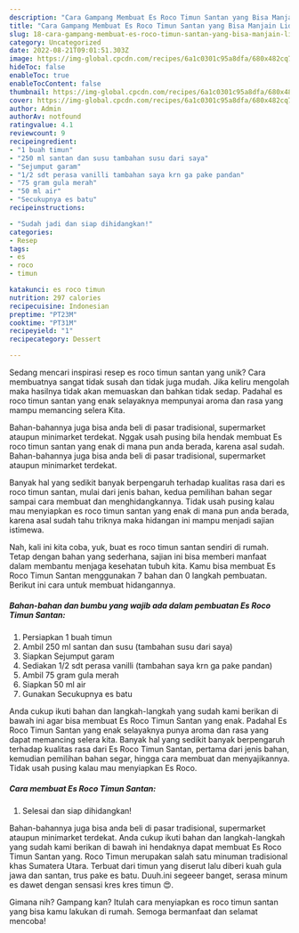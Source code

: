 ```yaml
---
description: "Cara Gampang Membuat Es Roco Timun Santan yang Bisa Manjain Lidah"
title: "Cara Gampang Membuat Es Roco Timun Santan yang Bisa Manjain Lidah"
slug: 18-cara-gampang-membuat-es-roco-timun-santan-yang-bisa-manjain-lidah
category: Uncategorized
date: 2022-08-21T09:01:51.303Z
image: https://img-global.cpcdn.com/recipes/6a1c0301c95a8dfa/680x482cq70/es-roco-timun-santan-foto-resep-utama.jpg
hideToc: false
enableToc: true
enableTocContent: false
thumbnail: https://img-global.cpcdn.com/recipes/6a1c0301c95a8dfa/680x482cq70/es-roco-timun-santan-foto-resep-utama.jpg
cover: https://img-global.cpcdn.com/recipes/6a1c0301c95a8dfa/680x482cq70/es-roco-timun-santan-foto-resep-utama.jpg
author: Admin
authorAv: notfound
ratingvalue: 4.1
reviewcount: 9
recipeingredient:
- "1 buah timun"
- "250 ml santan dan susu tambahan susu dari saya"
- "Sejumput garam"
- "1/2 sdt perasa vanilli tambahan saya krn ga pake pandan"
- "75 gram gula merah"
- "50 ml air"
- "Secukupnya es batu"
recipeinstructions:

- "Sudah jadi dan siap dihidangkan!"
categories:
- Resep
tags:
- es
- roco
- timun

katakunci: es roco timun 
nutrition: 297 calories
recipecuisine: Indonesian
preptime: "PT23M"
cooktime: "PT31M"
recipeyield: "1"
recipecategory: Dessert

---
```





Sedang mencari inspirasi resep es roco timun santan yang unik? Cara membuatnya sangat tidak susah dan tidak juga mudah. Jika keliru mengolah maka hasilnya tidak akan memuaskan dan bahkan tidak sedap. Padahal es roco timun santan yang enak selayaknya mempunyai aroma dan rasa yang mampu memancing selera Kita.





Bahan-bahannya juga bisa anda beli di pasar tradisional, supermarket ataupun minimarket terdekat. Nggak usah pusing bila hendak membuat Es roco timun santan yang enak di mana pun anda berada, karena asal sudah. Bahan-bahannya juga bisa anda beli di pasar tradisional, supermarket ataupun minimarket terdekat.

Banyak hal yang sedikit banyak berpengaruh terhadap kualitas rasa dari es roco timun santan, mulai dari jenis bahan, kedua pemilihan bahan segar sampai cara membuat dan menghidangkannya. Tidak usah pusing kalau mau menyiapkan es roco timun santan yang enak di mana pun anda berada, karena asal sudah tahu triknya maka hidangan ini mampu menjadi sajian istimewa.






Nah, kali ini kita coba, yuk, buat es roco timun santan sendiri di rumah. Tetap dengan bahan yang sederhana, sajian ini bisa memberi manfaat dalam membantu menjaga kesehatan tubuh kita. Kamu bisa membuat Es Roco Timun Santan menggunakan 7 bahan dan 0 langkah pembuatan. Berikut ini cara untuk membuat hidangannya.

<!--inarticleads1-->

##### Bahan-bahan dan bumbu yang wajib ada dalam pembuatan Es Roco Timun Santan:

1. Persiapkan 1 buah timun
1. Ambil 250 ml santan dan susu (tambahan susu dari saya)
1. Siapkan Sejumput garam
1. Sediakan 1/2 sdt perasa vanilli (tambahan saya krn ga pake pandan)
1. Ambil 75 gram gula merah
1. Siapkan 50 ml air
1. Gunakan Secukupnya es batu


Anda cukup ikuti bahan dan langkah-langkah yang sudah kami berikan di bawah ini agar bisa membuat Es Roco Timun Santan yang enak. Padahal Es Roco Timun Santan yang enak selayaknya punya aroma dan rasa yang dapat memancing selera kita. Banyak hal yang sedikit banyak berpengaruh terhadap kualitas rasa dari Es Roco Timun Santan, pertama dari jenis bahan, kemudian pemilihan bahan segar, hingga cara membuat dan menyajikannya. Tidak usah pusing kalau mau menyiapkan Es Roco. 

<!--inarticleads2-->

##### Cara membuat Es Roco Timun Santan:


1. Selesai dan siap dihidangkan!

Bahan-bahannya juga bisa anda beli di pasar tradisional, supermarket ataupun minimarket terdekat. Anda cukup ikuti bahan dan langkah-langkah yang sudah kami berikan di bawah ini hendaknya dapat membuat Es Roco Timun Santan yang. Roco Timun merupakan salah satu minuman tradisional khas Sumatera Utara. Terbuat dari timun yang diserut lalu diberi kuah gula jawa dan santan, trus pake es batu. Duuh.ini segeeer banget, serasa minum es dawet dengan sensasi kres kres timun 😍. 

Gimana nih? Gampang kan? Itulah cara menyiapkan es roco timun santan yang bisa kamu lakukan di rumah. Semoga bermanfaat dan selamat mencoba!
